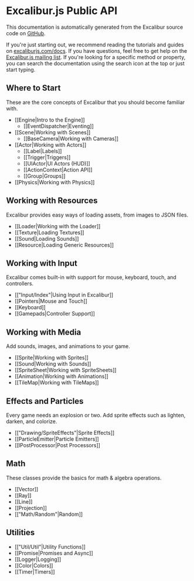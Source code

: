 # Excalibur.js Public API

This documentation is automatically generated from the Excalibur
source code on [GitHub](http://github.com/excaliburjs/Excalibur).

If you're just starting out, we recommend reading the tutorials and guides
on [excaliburjs.com/docs](https://excaliburjs.com/docs). If you have questions,
feel free to get help on the [Excalibur.js mailing list](https://groups.google.com/forum/#!forum/excaliburjs).
If you're looking for a specific method or property, you can search the documentation
using the search icon at the top or just start typing.

## Where to Start

These are the core concepts of Excalibur that you should become
familiar with.

- [[Engine|Intro to the Engine]]
  - [[EventDispatcher|Eventing]]
- [[Scene|Working with Scenes]]
  - [[BaseCamera|Working with Cameras]]
- [[Actor|Working with Actors]]
  - [[Label|Labels]]
  - [[Trigger|Triggers]]
  - [[UIActor|UI Actors (HUD)]]
  - [[ActionContext|Action API]]
  - [[Group|Groups]]
- [[Physics|Working with Physics]]

## Working with Resources

Excalibur provides easy ways of loading assets, from images to JSON files.

- [[Loader|Working with the Loader]]
- [[Texture|Loading Textures]]
- [[Sound|Loading Sounds]]
- [[Resource|Loading Generic Resources]]

## Working with Input

Excalibur comes built-in with support for mouse, keyboard, touch, and controllers.

- [["Input/Index"|Using Input in Excalibur]]
- [[Pointers|Mouse and Touch]]
- [[Keyboard]]
- [[Gamepads|Controller Support]]

## Working with Media

Add sounds, images, and animations to your game.

- [[Sprite|Working with Sprites]]
- [[Sound|Working with Sounds]]
- [[SpriteSheet|Working with SpriteSheets]]
- [[Animation|Working with Animations]]
- [[TileMap|Working with TileMaps]]

## Effects and Particles

Every game needs an explosion or two. Add sprite effects such as lighten,
darken, and colorize.

- [["Drawing/SpriteEffects"|Sprite Effects]]
- [[ParticleEmitter|Particle Emitters]]
- [[IPostProcessor|Post Processors]]

## Math

These classes provide the basics for math & algebra operations.

- [[Vector]]
- [[Ray]]
- [[Line]]
- [[Projection]]
- [["Math/Random"|Random]]

## Utilities

- [["Util/Util"|Utility Functions]]
- [[Promise|Promises and Async]]
- [[Logger|Logging]]
- [[Color|Colors]]
- [[Timer|Timers]]
